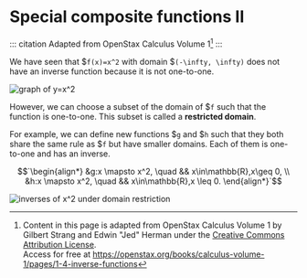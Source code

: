# Special composite functions II

<!-- prettier-ignore-start -->
::: citation
Adapted from OpenStax Calculus Volume 1[^cite]
:::
<!-- prettier-ignore-end -->

We have seen that $`f(x)=x^2` with domain $`(-\infty, \infty)` does not have an
inverse function because it is not one-to-one.

![graph of y=x^2](/images/h2/fns/openStax_functions_x2.jpeg)

However, we can choose a subset of the domain of $`f` such that the function is
one-to-one. This subset is called a **restricted domain**.

For example, we can define new functions $`g` and $`h` such that they both share
the same rule as $`f` but have smaller domains. Each of them is one-to-one and
has an inverse.

$$`\begin{align*} &g:x \mapsto x^2, \quad && x\in\mathbb{R},x\geq 0, \\ &h:x \mapsto x^2, \quad && x\in\mathbb{R},x \leq 0. \end{align*}`$$

![inverses of x^2 under domain restriction](/images/h2/fns/openStax_functions_x2_restriction.jpeg)

[^cite]:
    Content in this page is adapted from OpenStax Calculus Volume 1 by Gilbert
    Strang and Edwin "Jed" Herman under the
    [Creative Commons Attribution License](https://creativecommons.org/licenses/by/4.0/).\
    Access
    for free at
    <https://openstax.org/books/calculus-volume-1/pages/1-4-inverse-functions>
